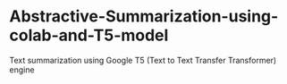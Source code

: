 # Abstractive-Summarization-using-colab-and-T5-model
Text summarization using Google T5 (Text to Text Transfer Transformer) engine
